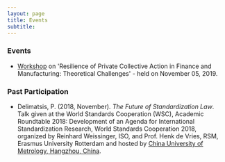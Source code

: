 ```yaml
---
layout: page
title: Events
subtitle:
---
```


### Events
- [Workshop](https://www.erc-reveal.eu/workshop/) on 'Resilience of Private Collective Action in Finance and Manufacturing: Theoretical Challenges' - held on November 05, 2019.

### Past Participation
- Delimatsis, P. (2018, November). _The Future of Standardization Law_. Talk given at the World Standards Cooperation (WSC), Academic Roundtable 2018: Development of an Agenda for International Standardization Research, World Standards Cooperation 2018, organized by Reinhard Weissinger, ISO, and Prof. Henk de Vries, RSM, Erasmus University Rotterdam and hosted by [China University of Metrology, Hangzhou, China](https://en.cnis.ac.cn/xwdt/bydt/201811/t20181116_44102.shtml).
